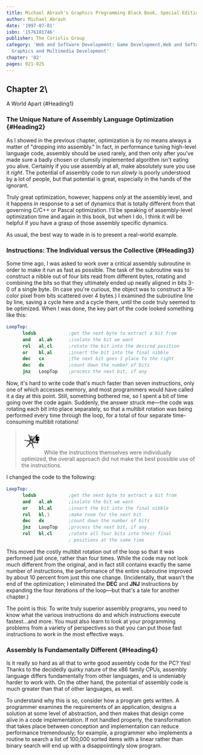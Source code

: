 ```yaml
---
title: Michael Abrash's Graphics Programming Black Book, Special Edition
author: Michael Abrash
date: '1997-07-01'
isbn: '1576101746'
publisher: The Coriolis Group
category: 'Web and Software Development: Game Development,Web and Software Development:
  Graphics and Multimedia Development'
chapter: '02'
pages: 021-025
---
```


## Chapter 2\
 A World Apart {#Heading1}

### The Unique Nature of Assembly Language Optimization {#Heading2}

As I showed in the previous chapter, optimization is by no means always
a matter of "dropping into assembly." In fact, in performance tuning
high-level language code, assembly should be used rarely, and then only
after you've made sure a badly chosen or clumsily implemented algorithm
isn't eating you alive. Certainly if you use assembly at all, make
absolutely sure you use it *right*. The potential of assembly code to
run *slowly* is poorly understood by a lot of people, but that potential
is great, especially in the hands of the ignorant.

Truly great optimization, however, happens *only* at the assembly level,
and it happens in response to a set of dynamics that is totally
different from that governing C/C++ or Pascal optimization. I'll be
speaking of assembly-level optimization time and again in this book, but
when I do, I think it will be helpful if you have a grasp of those
assembly specific dynamics.

As usual, the best way to wade in is to present a real-world example.

### Instructions: The Individual versus the Collective {#Heading3}

Some time ago, I was asked to work over a critical assembly subroutine
in order to make it run as fast as possible. The task of the subroutine
was to construct a nibble out of four bits read from different bytes,
rotating and combining the bits so that they ultimately ended up neatly
aligned in bits 3-0 of a single byte. (In case you're curious, the
object was to construct a 16-color pixel from bits scattered over 4
bytes.) I examined the subroutine line by line, saving a cycle here and
a cycle there, until the code truly seemed to be optimized. When I was
done, the key part of the code looked something like this:

```nasm
LoopTop:
      lodsb            ;get the next byte to extract a bit from
      and   al,ah      ;isolate the bit we want
      rol   al,cl      ;rotate the bit into the desired position
      or    bl,al      ;insert the bit into the final nibble
      dec   cx         ;the next bit goes 1 place to the right
      dec   dx         ;count down the number of bits
      jnz   LoopTop    ;process the next bit, if any
```

Now, it's hard to write code that's much faster than seven instructions,
only one of which accesses memory, and most programmers would have
called it a day at this point. Still, something bothered me, so I spent
a bit of time going over the code again. Suddenly, the answer struck
me—the code was rotating each bit into place separately, so that a
multibit rotation was being performed every time through the loop, for a
total of four separate time-consuming multibit rotations!

> ![](images/i.jpg)
> While the instructions themselves were individually optimized, the
> overall approach did not make the best possible use of the instructions.

I changed the code to the following:

```nasm
LoopTop:
      lodsb            ;get the next byte to extract a bit from
      and   al,ah      ;isolate the bit we want
      or    bl,al      ;insert the bit into the final nibble
      rol   bl,1       ;make room for the next bit
      dec   dx         ;count down the number of bits
      jnz   LoopTop    ;process the next bit, if any
      rol   bl,cl      ;rotate all four bits into their final
                       ; positions at the same time
```

This moved the costly multibit rotation out of the loop so that it was
performed just once, rather than four times. While the code may not look
much different from the original, and in fact still contains exactly the
same number of instructions, the performance of the entire subroutine
improved by about 10 percent from just this one change. (Incidentally,
that wasn't the end of the optimization; I eliminated the **DEC** and
**JNJ** instructions by expanding the four iterations of the loop—but
that's a tale for another chapter.)

The point is this: To write truly superior assembly programs, you need
to know what the various instructions do and which instructions execute
fastest...and more. You must also learn to look at your programming
problems from a variety of perspectives so that you can put those fast
instructions to work in the most effective ways.

### Assembly Is Fundamentally Different {#Heading4}

Is it really so hard as all that to write good assembly code for the PC?
Yes! Thanks to the decidedly quirky nature of the x86 family CPUs,
assembly language differs fundamentally from other languages, and is
undeniably harder to work with. On the other hand, the potential of
assembly code is much greater than that of other languages, as well.

To understand why this is so, consider how a program gets written. A
programmer examines the requirements of an application, designs a
solution at some level of abstraction, and then makes that design come
alive in a code implementation. If not handled properly, the
transformation that takes place between conception and implementation
can reduce performance tremendously; for example, a programmer who
implements a routine to search a list of 100,000 sorted items with a
linear rather than binary search will end up with a disappointingly slow
program.